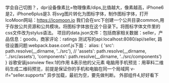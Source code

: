 学会自己切图？，dpr设备像素比=物理像素/dips,比值越大，像素越高，iPhone6是2，iPhone6plus是3.
将svg图片转化为图标字体，制作图标字体，打开IcoMoon网站：https://icomoon.io
我们会在src下创建一个公共目录common,用于存放公共资源和公共模块。将图标字体放在这个目录下。将图标字体文件里的css文件改为stylus语法。
项目的data.json文件：包括商家相关数据：seller，产品信息：goods，商家评论：ratings
测试写的api:localhost:8080/api/seller,
路径设置问题:webpack.base.conf.js下面：
 alias: {
      'src': path.resolve(__dirname, '../src'),
      // 'assets': path.resolve(__dirname, '../src/assets'),
      'components': path.resolve(__dirname, '../src/components')
    }
谷歌安装jsonview
flex:1的作用
&表示他的父元素
电脑用手机预览：用草料二维码生成二维码预览，前提是保证你的手机和电脑在同一个局域网
 v-if="seller.supports" 异步加载，最初为空，要先做判断。
 外部组件4,好好看下
